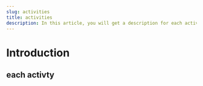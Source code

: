 ```yaml
---
slug: activities
title: activities
description: In this article, you will get a description for each activity.
---
```


# Introduction 

## each activty